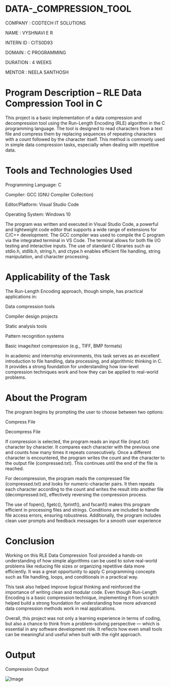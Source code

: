 # DATA-_COMPRESSION_TOOL

COMPANY : CODTECH IT SOLUTIONS

NAME : VYSHNAVI E R

INTERN ID : CITS0D93

DOMAIN : C PROGRAMMING

DURATION : 4 WEEKS

MENTOR : NEELA SANTHOSH

# Program Description – RLE Data Compression Tool in C

This project is a basic implementation of a data compression and decompression tool using the Run-Length Encoding (RLE) algorithm in the C programming language. The tool is designed to read characters from a text file and compress them by replacing sequences of repeating characters with a count followed by the character itself. This method is commonly used in simple data compression tasks, especially when dealing with repetitive data.

# Tools and Technologies Used

Programming Language: C

Compiler: GCC (GNU Compiler Collection)

Editor/Platform: Visual Studio Code

Operating System: Windows 10

The program was written and executed in Visual Studio Code, a powerful and lightweight code editor that supports a wide range of extensions for C/C++ development. The GCC compiler was used to compile the C program via the integrated terminal in VS Code. The terminal allows for both file I/O testing and interactive inputs. The use of standard C libraries such as stdio.h, stdlib.h, string.h, and ctype.h enables efficient file handling, string manipulation, and character processing.

# Applicability of the Task

The Run-Length Encoding approach, though simple, has practical applications in:

Data compression tools

Compiler design projects

Static analysis tools

Pattern recognition systems

Basic image/text compression (e.g., TIFF, BMP formats)

In academic and internship environments, this task serves as an excellent introduction to file handling, data processing, and algorithmic thinking in C. It provides a strong foundation for understanding how low-level compression techniques work and how they can be applied to real-world problems.

# About the Program

The program begins by prompting the user to choose between two options:

Compress File

Decompress File

If compression is selected, the program reads an input file (input.txt) character by character. It compares each character with the previous one and counts how many times it repeats consecutively. Once a different character is encountered, the program writes the count and the character to the output file (compressed.txt). This continues until the end of the file is reached.

For decompression, the program reads the compressed file (compressed.txt) and looks for numeric-character pairs. It then repeats each character according to the count and writes the result into another file (decompressed.txt), effectively reversing the compression process.

The use of fopen(), fgetc(), fprintf(), and fscanf() makes this program efficient in processing files and strings. Conditions are included to handle file access errors, ensuring robustness. Additionally, the program includes clean user prompts and feedback messages for a smooth user experience

# Conclusion

Working on this RLE Data Compression Tool provided a hands-on understanding of how simple algorithms can be used to solve real-world problems like reducing file sizes or organizing repetitive data more efficiently. It was a great opportunity to apply C programming concepts such as file handling, loops, and conditionals in a practical way.

This task also helped improve logical thinking and reinforced the importance of writing clean and modular code. Even though Run-Length Encoding is a basic compression technique, implementing it from scratch helped build a strong foundation for understanding how more advanced data compression methods work in real applications.

Overall, this project was not only a learning experience in terms of coding, but also a chance to think from a problem-solving perspective — which is essential in any software development role. It reflects how even small tools can be meaningful and useful when built with the right approach.

# Output

Compression Output

![Image](https://github.com/user-attachments/assets/f29fe4c2-8c02-4fe2-bcae-2abe7b43a271)
